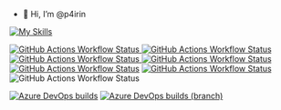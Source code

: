 - 👋 Hi, I’m @p4irin
<!---
- 👀 I’m interested in ...
- 🌱 I’m currently learning ...
- 💞️ I’m looking to collaborate on ...
- 📫 How to reach me ...


p4irin/p4irin is a ✨ special ✨ repository because its `README.md` (this file) appears on your GitHub profile.
You can click the Preview link to take a look at your changes.
--->

[![My Skills](https://skillicons.dev/icons?i=linux,raspberrypi,bash,vim,nginx,sqlite,postgres,mysql,docker,py,flask,selenium,js,html,css,md,git,github,githubactions,vscode&perline=6)](https://skillicons.dev)

[![GitHub Actions Workflow Status](https://img.shields.io/github/actions/workflow/status/p4irin/sipp/build-push.yml?branch=master&logo=docker&label=SIPp)
](https://github.com/p4irin/sipp/actions/workflows/build-push.yml)
[![GitHub Actions Workflow Status](https://img.shields.io/github/actions/workflow/status/p4irin/resume/pages%2Fpages-build-deployment?logo=jekyll&label=Resume)](https://github.com/p4irin/resume/actions/workflows/pages/pages-build-deployment)
[![GitHub Actions Workflow Status](https://img.shields.io/github/actions/workflow/status/p4irin/action-send-telegram/test_action.yml?branch=main&logo=python&logoColor=yellow&label=action-send-telegram&labelColor=blue)
](https://github.com/p4irin/action-send-telegram/actions/workflows/test_action.yml)
[![GitHub Actions Workflow Status](https://img.shields.io/github/actions/workflow/status/p4irin/azp-agent-python-build-tools/main.yml?branch=main&logo=ubuntu&label=azp-agent-python-build-tools)
](https://github.com/p4irin/azp-agent-python-build-tools/actions/workflows/main.yml)
[![GitHub Actions Workflow Status](https://img.shields.io/github/actions/workflow/status/p4irin/ubitlogger/ci.yml?logo=microbit&label=ubitlogger%20CI)](https://github.com/p4irin/ubitlogger/actions/workflows/ci.yml)
[![GitHub Actions Workflow Status](https://img.shields.io/github/actions/workflow/status/p4irin/ubitlogger/python-publish.yml?logo=microbit&label=ubitlogger%20publish)](https://github.com/p4irin/ubitlogger/actions/workflows/python-publish.yml)
![GitHub Actions Workflow Status](https://img.shields.io/github/actions/workflow/status/p4irin/c4t/python-publish.yml?logo=google&label=c4t%20publish)

[![Azure DevOps builds](https://img.shields.io/azure-devops/build/p4irin/7f4001bf-a79d-4d7d-8047-220dd15c8e04/12/main?logo=raspberrypi&logoColor=red&label=Raspberry%20Pi%20hosted%20agents&labelColor=white)](https://dev.azure.com/p4irin/playground/_build/latest?definitionId=12&branchName=main)
[![Azure DevOps builds (branch)](https://img.shields.io/azure-devops/build/p4irin/cf96b8fb-827d-4bf6-bf8c-fa0e23a3dd2d/5/master?logo=google&label=c4t)](https://dev.azure.com/p4irin/c4t/_build/latest?definitionId=5&branchName=master)

